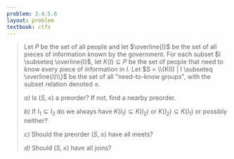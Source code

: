 ```yaml
---
problem: 3.4.5.6
layout: problem
textbook: ctfs
---
```


> Let $P$ be the set of all people and let $\overline{I}$ be the set of all
> pieces of information known by the government. For each subset $I \subseteq
> \overline{I}$, let $K(I) \subseteq P$ be the set of people that need to know
> every piece of information in $I$. Let $S = \\{K(I) | I \subseteq
> \overline{I}\\}$ be the set of all "need-to-know groups", with the subset
> relation denoted $\leqslant$.
>
> _a)_ Is $(S, \leqslant)$ a preorder? If not, find a nearby preorder.
>
> _b)_ If $I_1 \subseteq I_2$ do we always have $K(I_1) \subseteq K(I_2)$ or
> $K(I_2) \subseteq K(I_1)$ or possibly neither?
>
> _c)_ Should the preorder $(S, \leqslant)$ have all meets?
>
> _d)_ Should $(S, \leqslant)$ have all joins?
